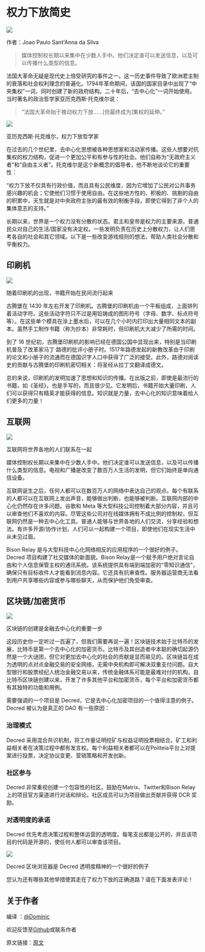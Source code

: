 # **权力下放简史**

![](https://github.com/Decred-CN/articles/blob/master/img/FAIL--7-.png?raw=true)

作者：Joao Paulo Sant'Anna da Silva

> 媒体控制权长期以来集中在少数人手中。他们决定谁可以发送信息，以及可以传播什么类型的信息。

法国大革命无疑是现代史上倍受研究的事件之一。这一历史事件导致了欧洲君主制的衰落和社会权利理念的普遍化。1794年革命期间，该国的国家目录中出现了“中央集权”一词，同时创建了新的政府结构。二十年后，“去中心化”一词开始使用。当时著名的政治哲学家亚历克西斯·托克维尔说：

> “法国大革命始于推动权力下放……[但最终成为]集权的延伸。”

![](https://github.com/Decred-CN/articles/blob/master/img/image-9.png?raw=true)

亚历克西斯·托克维尔，权力下放哲学家

在过去的几个世纪里，去中心化思想被各种思想家和活动家传播。这些人想要对抗集权的权力结构，促进一个更加公平和有参与性的社会。他们自称为“无政府主义者”和“自由主义者”。托克维尔是这个新概念的倡导者，他不断地谈论它的重要性：

“权力下放不仅具有行政价值，而且具有公民维度，因为它增加了公民对公共事务感兴趣的机会；它使他们习惯于使用自由。在这些地方性的、积极的、挑剔的自由的积累中，天生就是对中央政府主张的最有效的制衡手段，即使它得到了非个人的集体意志的支持。”

长期以来，世界是一个权力没有分散的状态。君主和皇帝是权力的主要来源，普通民众对自己的生活/国家没有决定权。一些发明负责在历史上分散权力，让人们思考各自的社会和其它领域。以下是一些改变游戏规则的想法，帮助人类社会分散和平衡权力。


## 印刷机

![](https://github.com/Decred-CN/articles/blob/master/img/image-10.png?raw=true)

随着印刷机的出现，书籍开始在民间流行起来

古腾堡在 1430 年左右开发了印刷机。古腾堡的印刷机由一个平板组成，上面排列着活动字符。这些活动字符只不过是用铅铸成的图形符号（字母、数字、标点符号等）。在这些单个模具在涂上墨水后，可以在几个小时内打印出大量相同文本的副本。虽然手工制作书籍（称为抄本）非常耗时，但印刷机大大减少了所需的时间。

到了 16 世纪初，古腾堡印刷机的影响已经在德国公国中显现出来，特别是当印刷机普及了改革家马丁·路德的批评小册子时。1517年路德发起的新教改革由于印刷的论文和小册子的流通而在德国识字人口中获得了广泛的接受。此外，路德对阅读史的贡献与古腾堡的印刷机密切相关：将圣经从拉丁文翻译成德文。

总的来说，印刷机的发明加速了思想和知识的传播。在出版之前，即使是最流行的书籍，如《圣经》，也是手写的，而且很少见。它发明后，书籍开始大量印刷，人们可以获得只有精英才能获得的信息。知识就是力量，去中心化的知识意味着给人们更多的力量！


## 互联网

![](https://github.com/Decred-CN/articles/blob/master/img/image-11.png)

互联网将世界各地的人们联系在一起

媒体控制权长期以来集中在少数人手中。他们决定谁可以发送信息，以及可以传播什么类型的信息。电视和广播是改变了数百万人生活的发明，但它们始终是单向通信设备。

互联网诞生之后，任何人都可以在数百万人的网络中表达自己的观点。每个有联系的人都可以在互联网上发出声音，能够做出判断，也能够被判断。互联网内部的中心化仍然存在许多问题。谷歌和 Meta 等大型科技公司控制着大部分内容，并且可以审查他们不喜欢的内容。尽管这些公司对在线媒体拥有不成比例的控制权，但互联网仍然是一种去中心化工具。普通人能够与世界各地的人们交流，分享经验和想法。有许多开源/协作计划，人们可以一起构建一个项目，即使他们在现实生活中从未见过面。

Bison Relay 是与大型科技中心化网络相反的应用程序的一个很好的例子。Decred 项目构建了社交媒体的新面貌。Bison Relay是一个赋予用户绝对言论自由和个人信息保管主权的通讯系统。该系统提供具有端到端加密的“零知识通信”，确保只有目标收件人才能看到消息内容。它还具有抗审查性。服务器运营商无法看到用户共享哪些内容或参与哪些聊天，从而保护他们免受审查。


## 区块链/加密货币

![](https://github.com/Decred-CN/articles/blob/master/img/FAIL--7-.png)

区块链的创建是金融去中心化的重要一步

这段历史你一定听过一百遍了，但我们需要再说一遍！区块链技术始于比特币的发展，比特币是第一个去中心化的加密货币。比特币及其创造者中本聪的确切起源仍然是一个大谜团，但它对更加去中心化的社会的贡献是显而易见的。区块链旨在成为透明的点对点金融交易的安全网络，无需中央机构即可解决双重支付问题。自大型银行和股票经纪人统治金融交易以来，传统金融体系可能是最难对付的机构。自比特币区块链创建以来，开发了许多其他平台和加密货币，每个平台和加密货币都有其独特的功能和用例。

需要强调的一个项目是 Decred，它是去中心化加密项目的一个值得注意的例子。Decred 被认为是真正的 DAO 有一些原因：

### 治理模式

Decred 采用混合共识机制，将工作量证明挖矿与权益证明投票相结合。矿工和利益相关者在决策过程中都有发言权。每个利益相关者都可以在Politeia平台上对提案进行投票，决定协议变更、营销策略和开发创新。

### 社区参与

Decred 非常重视创建一个包容性的社区。鼓励在Matrix、Twitter和Bison Relay上的项目官方渠道进行对话和辩论。社区成员可以为项目做出贡献并获得 DCR 奖励。

### 对透明度的承诺

Decred 优先考虑决策过程和整体运营的透明度。每笔支出都是公开的，并且该项目的代码是开源的，使任何人都可以审查该项目。

![](https://github.com/Decred-CN/articles/blob/master/img/Captura-de-Tela-2023-06-25-a-s-15.16.56.png)

Decred 区块浏览器是 Decred 透明度精神的一个很好的例子

您认为还有哪些其他举措使其走在了权力下放的正确道路？请在下面发表评论！

## 关于作者

编译 ：[@Dominic](https://twitter.com/wanbihou)

欢迎反馈至[Github](https://github.com/DominicTing)或联系作者

原文链接：[原文](https://www.decredmagazine.com/how-did-we-get-here-a-brief-history-of-decentralization/)





